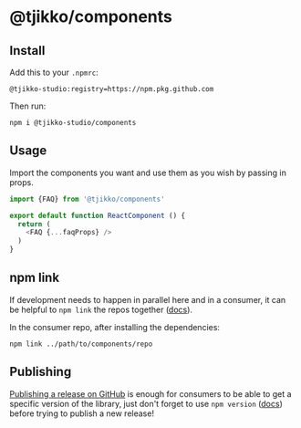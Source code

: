 # @tjikko/components

## Install
Add this to your `.npmrc`:
```
@tjikko-studio:registry=https://npm.pkg.github.com
```
Then run:
```
npm i @tjikko-studio/components
```

## Usage
Import the components you want and use them as you wish by passing in props.
```js
import {FAQ} from '@tjikko/components'

export default function ReactComponent () {
  return (
    <FAQ {...faqProps} />
  )
}
```

## npm link
If development needs to happen in parallel here and in a consumer, it can be helpful to `npm link` the repos together ([docs](https://docs.npmjs.com/cli/v8/commands/npm-link)).

In the consumer repo, after installing the dependencies:
```
npm link ../path/to/components/repo
```

## Publishing
[Publishing a release on GitHub](https://docs.github.com/en/github/administering-a-repository/releasing-projects-on-github/managing-releases-in-a-repository) is enough for consumers to be able to get a specific version of the library, just don't forget to use `npm version` ([docs](https://docs.npmjs.com/cli/v8/commands/npm-version)) before trying to publish a new release!
